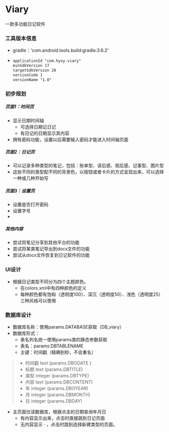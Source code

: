 # Viary
 一款多功能日记软件



### 工具版本信息

- gradle：'com.android.tools.build:gradle:3.6.2'

- ```xml
  applicationId "com.hyxy.viary"
  minSdkVersion 17
  targetSdkVersion 28
  versionCode 1
  versionName "1.0"
  ```



### 初步规划

##### 页面1：时间页

- 显示日期时间轴
  - 可选择日期记日记
  - 有日记的日期显示其内容
- 拥有密码功能，设置以后需要输入密码才能进入时间轴页面

##### 页面2：日记页

- 可以记录多种类型的笔记，包括：账单型、读后感、观后感、记事型、图片型
- 这些不同的类型配不同的背景色，以按钮或者卡片的方式呈现出来，可以选择一种或几种开始写

##### 页面3：设置页

- 设置是否打开密码
- 设置字号
- 

##### 其他内容

- 尝试将笔记分享到其他平台的功能
- 尝试将某类笔记导出到docx文件的功能
- 尝试从docx文件恢复到日记软件的功能



### UI设计

- 根据日记类型不同分为四个主题颜色。
  - 在colors.xml中有四种颜色的定义
  - 每种颜色都有饱和（透明度100）、深沉（透明度50）、浅色（透明度25）三种风格可以使用



### 数据库设计

- 数据库名称：使用params.DATABASE获取（DB_viary）
- 数据库形式：
  - 表名列名统一使用params类的静态参数获取
  - 表名：params.DBTABLENAME
  - 主键：时间戳（精确到秒，不会重名）

> - 时间戳 text   (params.DBODATE )
> - 标题  text   (params.DBTITLE)
> - 类型  integer   (params.DBTYPE)
> - 内容  text   (params.DBCONTENT)
> - 年 integer   (params.DBOYEAR)
> - 月 integer   (params.DBMONTH)
> - 日 integer   (params.DBDAY)

- 主页面仅读数据库，根据点击的日期查询年月日
  - 有内容显示出来，点击时直接跳到日记页面
  - 无内容显示 · ，点击时跳到选择新建类型的页面。

